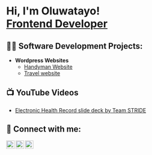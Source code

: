 <h1>Hi, I'm Oluwatayo! <br/><a href="https://github.com/joshmadakor1">Frontend Developer</a>
<h2>👨‍💻 Software Development Projects:</h2>

- <b>Wordpress Websites</b>
  - [Handyman Website](https://github.com/OluwatayomiTitus/HandyMan-Website/tree/main)
  - [Travel website](https://github.com/OluwatayomiTitus/Travel-website)


<h2>📺 YouTube Videos</h2>

- [Electronic Health Record slide deck by Team STRIDE](https://youtu.be/p21jb9wGkTk?si=N8INjYj_COc-KWxh)



<h2> 🤳 Connect with me:</h2>

[<img align="left" alt="JoshMadakor | Twitter" width="22px" src="https://cdn.jsdelivr.net/npm/simple-icons@v3/icons/twitter.svg" />][twitter]
[<img align="left" alt="JoshMadakor | LinkedIn" width="22px" src="https://cdn.jsdelivr.net/npm/simple-icons@v3/icons/linkedin.svg" />][linkedin]
[<img align="left" alt="JoshMadakor | Instagram" width="22px" src="https://cdn.jsdelivr.net/npm/simple-icons@v3/icons/instagram.svg" />][instagram]

[twitter]: https://x.com/oluwatayomi_o
[instagram]: https://www.instagram.com/oluwatayomi.o/
[linkedin]: https://www.linkedin.com/in/oluwatayo-oladejo/
<!--


Here are some ideas to get you started:

- 🔭 I’m currently working on ...
- 🌱 I’m currently learning ...
- 👯 I’m looking to collaborate on ...
- 🤔 I’m looking for help with ...
- 💬 Ask me about ...
- 📫 How to reach me: ...
- 😄 Pronouns: ...
- ⚡ Fun fact: ...
-->
